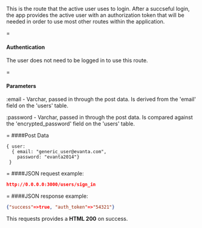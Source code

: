 <!-- --- title: POST /users/sign_in -->

This is the route that the active user uses to login. After a succseful login, the app provides the active user with an authorization token that will be needed in order to use most other routes within the application. 

=
#### Authentication

The user does not need to be logged in to use this route.

=
#### Parameters

:email - Varchar, passed in through the post data. Is derived from the 'email' field on the 'users' table.

:password - Varchar, passed in through the post data. Is compared against the 'encrypted_password' field on the 'users' table.


=
####Post Data
```
{ user: 
  { email: "generic_user@evanta.com", 
    password: "evanta2014"} 
 }
```

=
####JSON request example:
```json
http://0.0.0.0:3000/users/sign_in
```

=
####JSON response example:

```json
{"success"=>true, "auth_token"=>"54321"}
```

This requests provides a <strong>HTML 200</strong> on success.